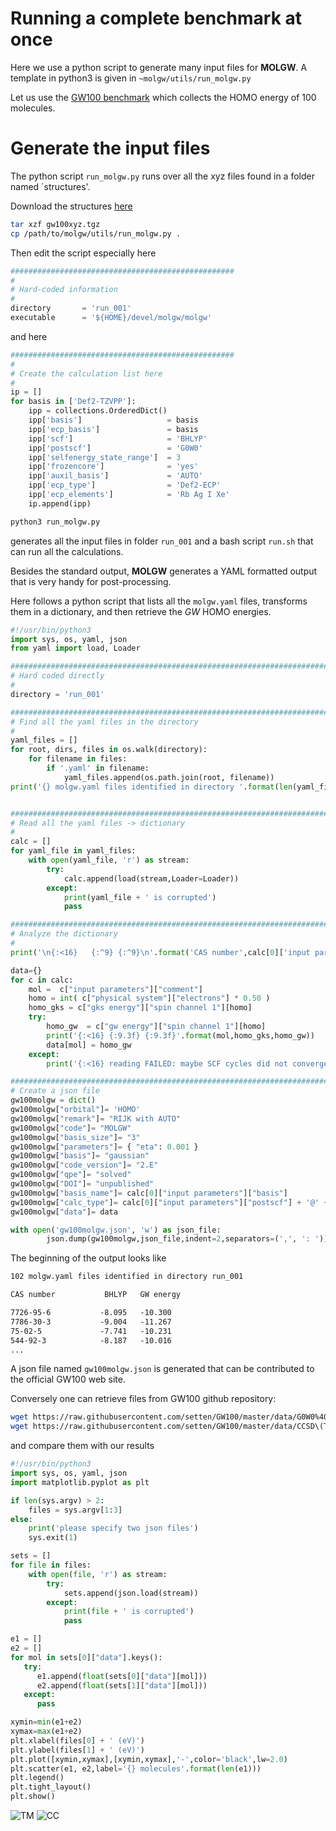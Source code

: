 # Running a complete benchmark at once


Here we use a python script to generate many input files for **MOLGW**.
A template in python3 is given in `~molgw/utils/run_molgw.py`

Let us use the [GW100 benchmark](https://gw100.wordpress.com/) which collects the HOMO energy of 100 molecules.


# Generate the input files

The python script `run_molgw.py` runs over all the xyz files found in a folder named `structures'.

Download the structures [here](files/gw100xyz.tgz)

```sh
tar xzf gw100xyz.tgz
cp /path/to/molgw/utils/run_molgw.py .
```

Then edit the script especially here

```python
##################################################
#
# Hard-coded information
#
directory       = 'run_001'
executable      = '${HOME}/devel/molgw/molgw'
```

and here

```python
##################################################
#
# Create the calculation list here
#
ip = []
for basis in ['Def2-TZVPP']:
    ipp = collections.OrderedDict()
    ipp['basis']                   = basis
    ipp['ecp_basis']               = basis
    ipp['scf']                     = 'BHLYP'
    ipp['postscf']                 = 'G0W0'
    ipp['selfenergy_state_range']  = 3
    ipp['frozencore']              = 'yes'
    ipp['auxil_basis']             = 'AUTO'
    ipp['ecp_type']                = 'Def2-ECP'
    ipp['ecp_elements']            = 'Rb Ag I Xe'
    ip.append(ipp)
```

```sh
python3 run_molgw.py
```
generates all the input files in folder `run_001` and a bash script `run.sh` that can run all the calculations.

Besides the standard output, **MOLGW** generates a YAML formatted output that is very handy for post-processing.

Here follows a python script that lists all the `molgw.yaml` files, transforms them in a dictionary, and then retrieve the $GW$ HOMO energies.
```python
#!/usr/bin/python3
import sys, os, yaml, json
from yaml import load, Loader

########################################################################
# Hard coded directly
#
directory = 'run_001'

########################################################################
# Find all the yaml files in the directory
#
yaml_files = []
for root, dirs, files in os.walk(directory):
    for filename in files:
        if '.yaml' in filename:
            yaml_files.append(os.path.join(root, filename))
print('{} molgw.yaml files identified in directory '.format(len(yaml_files)) + directory)


########################################################################
# Read all the yaml files -> dictionary
#
calc = []
for yaml_file in yaml_files:
    with open(yaml_file, 'r') as stream:
        try:
            calc.append(load(stream,Loader=Loader))
        except:
            print(yaml_file + ' is corrupted')
            pass

########################################################################
# Analyze the dictionary
#
print('\n{:<16}   {:^9} {:^9}\n'.format('CAS number',calc[0]['input parameters']['scf'],'GW energy'))

data={}
for c in calc:
    mol =  c["input parameters"]["comment"]
    homo = int( c["physical system"]["electrons"] * 0.50 )
    homo_gks = c["gks energy"]["spin channel 1"][homo]
    try:
        homo_gw  = c["gw energy"]["spin channel 1"][homo]
        print('{:<16} {:9.3f} {:9.3f}'.format(mol,homo_gks,homo_gw))
        data[mol] = homo_gw
    except:
        print('{:<16} reading FAILED: maybe SCF cycles did not converge?'.format(mol))

########################################################################
# Create a json file
gw100molgw = dict()
gw100molgw["orbital"]= 'HOMO'
gw100molgw["remark"]= "RIJK with AUTO"
gw100molgw["code"]= "MOLGW"
gw100molgw["basis_size"]= "3" 
gw100molgw["parameters"]= { "eta": 0.001 } 
gw100molgw["basis"]= "gaussian"
gw100molgw["code_version"]= "2.E"
gw100molgw["qpe"]= "solved"
gw100molgw["DOI"]= "unpublished"
gw100molgw["basis_name"]= calc[0]["input parameters"]["basis"]
gw100molgw["calc_type"]= calc[0]["input parameters"]["postscf"] + '@' + calc[0]["input parameters"]["scf"]
gw100molgw["data"]= data

with open('gw100molgw.json', 'w') as json_file:
        json.dump(gw100molgw,json_file,indent=2,separators=(',', ': '))
```


The beginning of the output looks like
```txt
102 molgw.yaml files identified in directory run_001

CAS number           BHLYP   GW energy

7726-95-6           -8.095   -10.300
7786-30-3           -9.004   -11.267
75-02-5             -7.741   -10.231
544-92-3            -8.187   -10.016
...
```

A json file named `gw100molgw.json` is generated that can be contributed to the official GW100 web site.

Conversely one can retrieve files from GW100 github repository:
```sh
wget https://raw.githubusercontent.com/setten/GW100/master/data/G0W0%40BH-LYP_HOMO_Tv7.0_def2_TZVPP_cbas.json
wget https://raw.githubusercontent.com/setten/GW100/master/data/CCSD\(T\)_HOMO_Cv_def2-TZVPP.json
```

and compare them with our results
```py
#!/usr/bin/python3
import sys, os, yaml, json
import matplotlib.pyplot as plt

if len(sys.argv) > 2:
    files = sys.argv[1:3]
else:
    print('please specify two json files')
    sys.exit(1)

sets = []
for file in files:
    with open(file, 'r') as stream:
        try:
            sets.append(json.load(stream))
        except:
            print(file + ' is corrupted')
            pass

e1 = []
e2 = []
for mol in sets[0]["data"].keys():
   try:
      e1.append(float(sets[0]["data"][mol]))
      e2.append(float(sets[1]["data"][mol]))
   except:
      pass

xymin=min(e1+e2)
xymax=max(e1+e2)
plt.xlabel(files[0] + ' (eV)')
plt.ylabel(files[1] + ' (eV)')
plt.plot([xymin,xymax],[xymin,xymax],'-',color='black',lw=2.0)
plt.scatter(e1, e2,label='{} molecules'.format(len(e1)))
plt.legend()
plt.tight_layout()
plt.show()
```

![TM](img/turbomole.png)
![CC](img/ccsdt.png)

